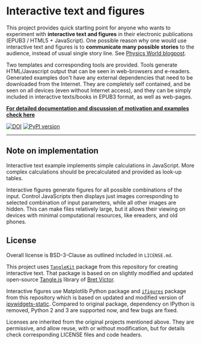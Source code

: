 Interactive text and figures
============================

This project provides quick starting point for anyone who wants to experiment
with **interactive text and figures** in their electronic publications
(EPUB3 / HTML5 + JavaScript). One possible reason why one would use interactive
text and figures is to **communicate many possible stories** to the audience,
instead of usual single story line. See [Physics World blogpost](https://physicsworld.com/a/do-interactive-figures-help-physicists-to-communicate-their-science/).

Two templates and corresponding tools are provided.
Tools generate HTML/Javascript output that can be seen in
web-browsers and e-readers.
Generated examples don't have any external dependencies that need to be
downloaded from the Internet. They are completely self contained,
and be seen on all devices (even without Internet access),
and they can be simply included in interactive texts/books in EPUB3 format,
as well as web-pages.

[**For detailed documentation and discussion of motivation and examples check here**](https://nikolasibalic.github.io/Interactive-Publishing/)

[![DOI](https://zenodo.org/badge/163100222.svg)](https://zenodo.org/badge/latestdoi/163100222)  [![PyPI version](https://badge.fury.io/py/Interactive-Publishing.svg)](https://badge.fury.io/py/Interactive-Publishing) 

---------


Note on implementation
----------------------
Interactive text example implements simple calculations in JavaScript. More
complex calculations should be precalculated and provided as look-up tables.

Interactive figures generate figures for all possible combinations of the
input. Control JavaScripts then displays just images corresponding to
selected combination of input parameters, while all other images are hidden.
This can make files relatively large, but it allows their viewing on devices
with minimal computational resources, like ereaders, and old phones.

License
-------
Overall license is BSD-3-Clause as outlined included in `LICENSE.md`.

This project uses [```TangleKit```](/TangleKit) package from this repository 
for creating interactive text. That package is based on 
on slightly modified and updated open-source
[Tangle.js](http://worrydream.com/Tangle/)
library of [Bret Victor](http://worrydream.com/ExplorableExplanations/).

Interactive figures use Matplotlib Python package and [```ifigures```](/ifigures)
package from this repository which is based
on updated and modified version of 
[ipywidgets-static](https://github.com/jakevdp/ipywidgets-static).
Compared to original package, dependency on IPython is removed,
Python 2 and 3 are supported now, and few bugs are fixed.

Licenses are inherited from the original projects mentioned above.
They are permissive, and allow reuse, with or without modification, but for
details check corresponding LICENSE files and code headers. 

